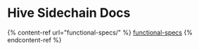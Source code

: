 # Hive Sidechain Docs

{% content-ref url="functional-specs/" %}
[functional-specs](functional-specs/)
{% endcontent-ref %}
